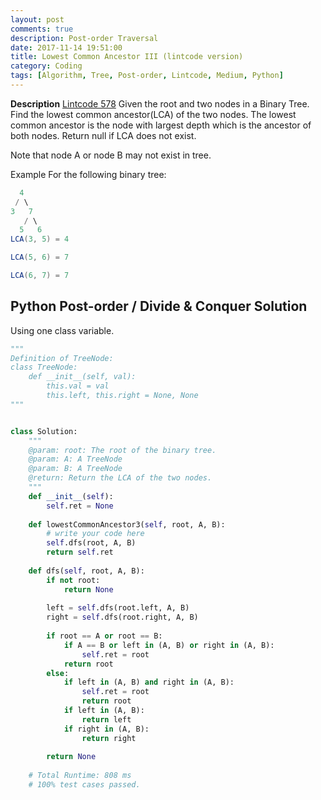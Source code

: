 ```yaml
---
layout: post
comments: true
description: Post-order Traversal
date: 2017-11-14 19:51:00
title: Lowest Common Ancestor III (lintcode version)
category: Coding
tags: [Algorithm, Tree, Post-order, Lintcode, Medium, Python]
---
```


**Description**
[Lintcode 578](http://www.lintcode.com/en/problem/lowest-common-ancestor-iii/)
Given the root and two nodes in a Binary Tree. Find the lowest common ancestor(LCA) of the two nodes.
The lowest common ancestor is the node with largest depth which is the ancestor of both nodes.
Return null if LCA does not exist.

Note that node A or node B may not exist in tree.

Example
For the following binary tree:
```java
  4
 / \
3   7
   / \
  5   6
LCA(3, 5) = 4

LCA(5, 6) = 7

LCA(6, 7) = 7
```

## Python Post-order / Divide & Conquer Solution
Using one class variable.

```python
"""
Definition of TreeNode:
class TreeNode:
    def __init__(self, val):
        this.val = val
        this.left, this.right = None, None
"""


class Solution:
    """
    @param: root: The root of the binary tree.
    @param: A: A TreeNode
    @param: B: A TreeNode
    @return: Return the LCA of the two nodes.
    """
    def __init__(self):
        self.ret = None
        
    def lowestCommonAncestor3(self, root, A, B):
        # write your code here
        self.dfs(root, A, B)
        return self.ret
        
    def dfs(self, root, A, B):
        if not root:
            return None
            
        left = self.dfs(root.left, A, B)
        right = self.dfs(root.right, A, B)
        
        if root == A or root == B:
            if A == B or left in (A, B) or right in (A, B):
                self.ret = root
            return root
        else:
            if left in (A, B) and right in (A, B):
                self.ret = root
                return root
            if left in (A, B):
                return left
            if right in (A, B):
                return right
                
        return None
        
    # Total Runtime: 808 ms
    # 100% test cases passed.
            

```

